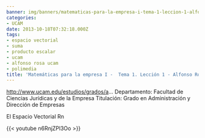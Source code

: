 ```yaml
---
banner: img/banners/matematicas-para-la-empresa-i-tema-1-leccion-1-alfonso-rosa.jpg
categories:
- UCAM
date: 2013-10-18T07:32:18.000Z
tags:
- espacio vectorial
- suma
- producto escalar
- ucam
- alfonso rosa ucam
- polimedia
title: 'Matemáticas para la empresa I -  Tema 1. Lección 1 - Alfonso Rosa'
---
```


http://www.ucam.edu/estudios/grados/a...
Departamento: Facultad de Ciencias Jurídicas y de la Empresa 
Titulación: Grado en Administración y Dirección de Empresas

El Espacio Vectorial Rn

{{< youtube n6RnjZPl3Oo >}}
